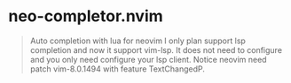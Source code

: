 # neo-completor.nvim
> Auto completion with lua for neovim
I only plan support lsp completion and now it support vim-lsp.
> It does not need to configure and you only need configure your lsp client.
> Notice neovim need patch vim-8.0.1494 with feature TextChangedP.